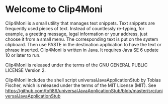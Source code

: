 # Welcome to Clip4Moni #

Clip4Moni is a small utility that manages text snippets. Text snippets are frequently used pieces of text. Instead of countlessly re-typing, for example, a greeting message, legal information or your address, just choose it from a small menu. The corresponding text is put on the system clipboard. Then use PASTE in the destination application to have the text or phrase inserted. Clip4Moni is written in Java. It requires Java SE 6 update 10 or later to run.

Clip4Moni is released under the terms of the GNU GENERAL PUBLIC LICENSE Version 2.

Clip4Moni includes the shell script universalJavaApplicationStub by Tobias Fischer, which is released under the terms of the MIT License (MIT). See https://github.com/tofi86/universalJavaApplicationStub/blob/master/src/universalJavaApplicationStub